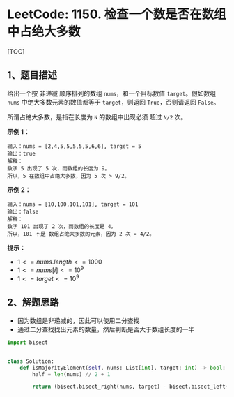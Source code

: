 # LeetCode: 1150. 检查一个数是否在数组中占绝大多数

[TOC]

## 1、题目描述

给出一个按 非递减 顺序排列的数组 `nums`，和一个目标数值 `target`。假如数组 `nums` 中绝大多数元素的数值都等于 `target`，则返回 `True`，否则请返回 `False`。

所谓占绝大多数，是指在长度为 `N` 的数组中出现必须 超过 `N/2` 次。

 

**示例 1：**

```
输入：nums = [2,4,5,5,5,5,5,6,6], target = 5
输出：true
解释：
数字 5 出现了 5 次，而数组的长度为 9。
所以，5 在数组中占绝大多数，因为 5 次 > 9/2。
```


**示例 2：**

```
输入：nums = [10,100,101,101], target = 101
输出：false
解释：
数字 101 出现了 2 次，而数组的长度是 4。
所以，101 不是 数组占绝大多数的元素，因为 2 次 = 4/2。
```

**提示：**

-   $1 <= nums.length <= 1000$
-   $1 <= nums[i] <= 10^9$
-   $1 <= target <= 10^9$



## 2、解题思路

-   因为数组是非递减的，因此可以使用二分查找
-   通过二分查找找出元素的数量，然后判断是否大于数组长度的一半



```python
import bisect


class Solution:
    def isMajorityElement(self, nums: List[int], target: int) -> bool:
        half = len(nums) // 2 + 1

        return (bisect.bisect_right(nums, target) - bisect.bisect_left(nums, target)) >= half

```

